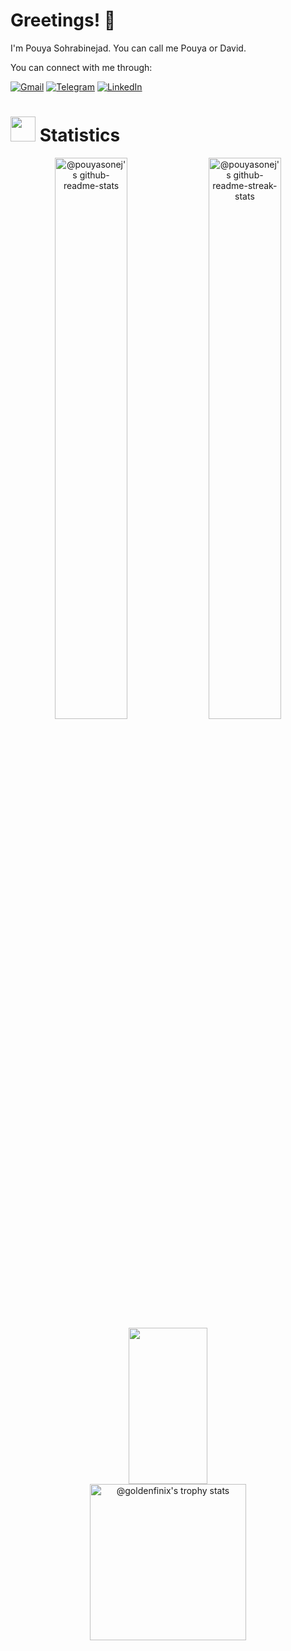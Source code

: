 # Greetings! :wave:

I'm Pouya Sohrabinejad. You can call me Pouya or David.

You can connect with me through:

[![Gmail](https://img.shields.io/badge/Gmail-D14836?style=flat&logo=gmail&logoColor=white)](mailto:pouyasohnej@gmail.com)
[![Telegram](https://img.shields.io/badge/Telegram-2CA5E0?style=flat&logo=telegram&logoColor=white)](https://t.me/qpouya)
[![LinkedIn](https://img.shields.io/badge/LinkedIn-0077B5?style=flat&logo=linkedin&logoColor=white)](https:/linkedin.com/in/pouya-sohrabinejad-98652124b)
# <img src="https://media.giphy.com/media/iY8CRBdQXODJSCERIr/giphy.gif" width="40"> Statistics

<p align="center">
  <img src="https://github-readme-stats-one-bice.vercel.app/api?username=pouyasonej&theme=synthwave&show_icons=true&count_private=true&hide_border=true&role=OWNER,ORGANIZATION_MEMBER,COLLABORATOR"  width="48%" alt="@pouyasonej's github-readme-stats"/>
  <img src="https://github-readme-streak-stats.herokuapp.com?user=pouyasonej&theme=synthwave&hide_border=true&date_format=M%20j%5B%2C%20Y%5D"  width="48%" alt="@pouyasonej's github-readme-streak-stats"/>


  <img width='50%' height="250" src="https://github-readme-stats.vercel.app/api/top-langs/?username=pouyasonej&layout=donut&hide_border=true&theme=tokyonight" />
  <img src="https://github-profile-trophy.vercel.app/?username=pouyasonej&theme=tokyonight&no-frame=true&column=3&row=2" height="250" alt="@goldenfinix's trophy stats"/>
</p>
